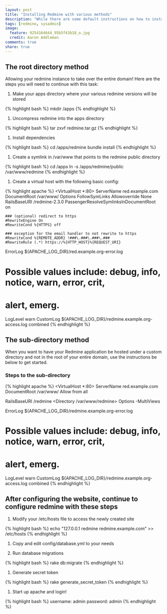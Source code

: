 ```yaml
---
layout: post
title: "Installing Redmine with various methods"
description: "While there are some default instructions on how to install Redmine, I needed a document to list some of the methods available besides the default."
tags: [redmine, sysadmin]
image:
  feature: 9254164644_95b5f43b18_o.jpg
  credit: Aaron Addleman
comments: true
share: true
---
```


## The root directory method

Allowing your redmine instance to take over the entire domain! Here are the steps you will need to continue with this task:



1. Make your apps directory where your various redmine versions will be stored

{% highlight bash %}
mkdir /apps
{% endhighlight %}

1. Uncompress redmine into the apps directory

{% highlight bash %}
tar zxvf redmine.tar.gz
{% endhighlight %}

1. Install dependencies

{% highlight bash %}
cd /apps/redmine
bundle install
{% endhighlight %}

1. Create a symlink in /var/www that points to the redmine public directory

{% highlight bash %}
cd /apps
ln -s /apps/redmine/public /var/www/redmine
{% endhighlight %}

1. Create a virtual host with the following basic config:

{% highlight apache %}
<VirtualHost *:80>
  ServerName red.example.com
  DocumentRoot /var/www/
  <Directory />
    Options FollowSymLinks
    Allowoverride None
    RailsBaseURI /redmine-2.3.0
    PassengerResolveSymlinksInDocumentRoot on

    ### (optional) redirect to https
    #RewriteEngine On
  	#RewriteCond %{HTTPS} off
    
    ### exception for the email handler to not rewrite to https
    #RewriteCond %{REMOTE_ADDR} !###\.###\.###\.###
    #RewriteRule (.*) https://%{HTTP_HOST}%{REQUEST_URI}
  </Directory>


  ErrorLog ${APACHE_LOG_DIR}/red.example.org-error.log

  # Possible values include: debug, info, notice, warn, error, crit,
  # alert, emerg.
  LogLevel warn
  CustomLog ${APACHE_LOG_DIR}/redmine.example.org-access.log combined
</VirtualHost>
{% endhighlight %}


## The sub-directory method

When you want to have your Redmine application be hosted under a custom directory and not in the root of your entire domain, use the instructions be below to get started.

### Steps to the sub-directory

{% highlight apache %}
<VirtualHost *:80>
  ServerName red.example.com
  DocumentRoot /var/www/
  <Directory />
    Allow from all
  </Directory>
			
  RailsBaseURI /redmine
  <Directory /var/www/redmine>
    Options -MultiViews
  </Directory>

  ErrorLog ${APACHE_LOG_DIR}/redmine.example.org-error.log

  # Possible values include: debug, info, notice, warn, error, crit,
  # alert, emerg.
  LogLevel warn
  CustomLog ${APACHE_LOG_DIR}/redmine.example.org-access.log combined
</VirtualHost>
{% endhighlight %}




## After configuring the website, continue to configure redmine with these steps

1. Modify your /etc/hosts file to access the newly created site

{% highlight bash %}
echo "127.0.0.1 redmine redmine.example.com" >> /etc/hosts
{% endhighlight %}

1. Copy and edit config/database.yml to your needs

1. Run database migrations

{% highlight bash %}
rake db:migrate
{% endhighlight %}

1. Generate secret token

{% highlight bash %}
rake generate_secret_token
{% endhighlight %}

1. Start up apache and login!

{% highlight bash %}
username: admin
password: admin
{% endhighlight %}

